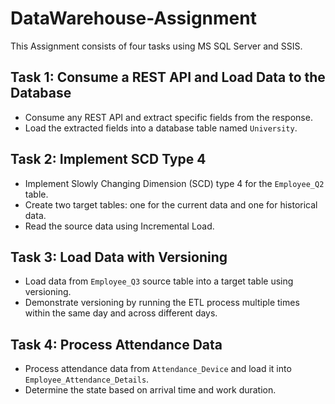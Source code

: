 # DataWarehouse-Assignment
This Assignment consists of four tasks using MS SQL Server and SSIS.

## Task 1: Consume a REST API and Load Data to the Database
- Consume any REST API and extract specific fields from the response.
- Load the extracted fields into a database table named `University`.
## Task 2: Implement SCD Type 4
- Implement Slowly Changing Dimension (SCD) type 4 for the `Employee_Q2` table.
- Create two target tables: one for the current data and one for historical data.
- Read the source data using Incremental Load.
## Task 3: Load Data with Versioning
- Load data from `Employee_Q3` source table into a target table using versioning.
- Demonstrate versioning by running the ETL process multiple times within the same day and across different days.
## Task 4: Process Attendance Data
- Process attendance data from `Attendance_Device` and load it into `Employee_Attendance_Details`.
- Determine the state based on arrival time and work duration.

